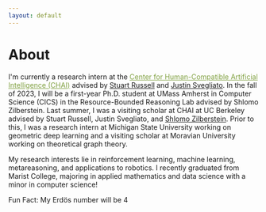 ```yaml
---
layout: default
---
```


# About
I'm currently a research intern at the <a href="https://humancompatible.ai/" style="color: rgb(129, 161, 66)">Center for Human-Compatible Artificial Intelligence (CHAI)</a> advised by [Stuart Russell](https://people.eecs.berkeley.edu/~russell) and [Justin Svegliato](https://justinsvegliato.com/). In the fall of 2023, I will be a first-year Ph.D. student at UMass Amherst in Computer Science (CICS) in the Resource-Bounded Reasoning Lab advised by Shlomo Zilberstein. Last summer, I was a visiting scholar at CHAI at UC Berkeley advised by Stuart Russell, Justin Svegliato, and [Shlomo Zilberstein](https://groups.cs.umass.edu/shlomo/). Prior to this, I was a research intern at Michigan State University working on geometric deep learning and a visiting scholar at Moravian University working on theoretical graph theory.

My research interests lie in reinforcement learning, machine learning, metareasoning, and applications to robotics.
I recently graduated from Marist College, majoring in applied mathematics and data science with a minor in computer science!

Fun Fact: My Erd&ouml;s number will be 4

<!-- ### Inline styles and components
Text can be **bold**, _italic_, or ~~strikethrough~~.

[Link to another page](./another-page.html).

There should be whitespace between paragraphs.

There should be whitespace between paragraphs. We recommend including a README, or a file with information about your project. -->